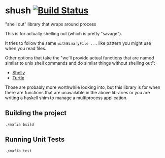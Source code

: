 # shush [![Build Status](https://img.shields.io/travis/irreverent-pixel-feats/shush.svg?style=flat)](https://travis-ci.org/irreverent-pixel-feats/shush)

"shell out" library that wraps around process

This is for actually shelling out (which is pretty "savage").

It tries to follow the same `withBinaryFile ...` like pattern you might use when you read files.

Other options that take the "we'll provide actual functions that are named similar to unix shell commands
and do similar things without shelling out":

- [Shelly](https://github.com/yesodweb/Shelly.hs)
- [Turtle](https://github.com/Gabriel439/Haskell-Turtle-Library)

Those are probably more worthwhile looking into, but this library is for when there are functions that
are unavailable in the above libraries or you are writing a haskell shim to manage a multiprocess
application.

## Building the project

```
./mafia build
```

## Running Unit Tests

```
./mafia test
```
